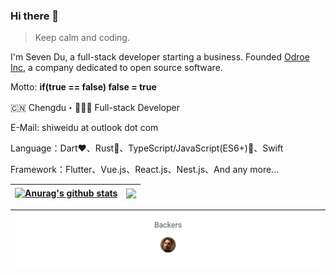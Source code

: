 ### Hi there 👋

> Keep calm and coding.

I'm Seven Du, a full-stack developer starting a business. Founded [Odroe Inc](https://github.com/odroe), a company dedicated to open source software.

Motto: **if(true == false) false = true**

🇨🇳 Chengdu・👨🏻‍💻 Full-stack Developer

E-Mail: shiweidu at outlook dot com

Language：Dart❤️、Rust🤩、TypeScript/JavaScript(ES6+)🥳、Swift

Framework：Flutter、Vue.js、React.js、Nest.js、And any more...

| <a href="https://github.com/medz"><img align="center" src="https://github-readme-stats.vercel.app/api?username=medz&show_icons=true&include_all_commits=true&theme=transparent&hide_border=true&custom_title=Seven%27s%20GitHub%20Stats" alt="Anurag's github stats" /></a> | <a href="https://github.com/medz"><img align="center" src="https://github-readme-stats.vercel.app/api/top-langs/?username=medz&layout=compact&theme=buefy&hide_border=true" /></a> |
| ------------- | ------------- |

| <a target="_blank" href="https://github.com/sponsors/medz#:~:text=Featured-,sponsors,-Current%20sponsors"><img alt="Sponsors" src="https://github.com/medz/public/raw/main/sponsors.tiers.svg"></a> |
|:----:|

